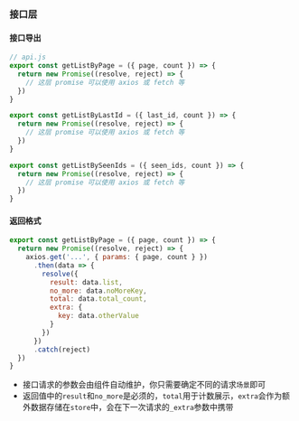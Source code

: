 ### 接口层


#### 接口导出
```javascript
// api.js
export const getListByPage = ({ page, count }) => {
  return new Promise((resolve, reject) => {
    // 这层 promise 可以使用 axios 或 fetch 等
  })
}

export const getListByLastId = ({ last_id, count }) => {
  return new Promise((resolve, reject) => {
    // 这层 promise 可以使用 axios 或 fetch 等
  })
}

export const getListBySeenIds = ({ seen_ids, count }) => {
  return new Promise((resolve, reject) => {
    // 这层 promise 可以使用 axios 或 fetch 等
  })
}
```


#### 返回格式
```javascript
export const getListByPage = ({ page, count }) => {
  return new Promise((resolve, reject) => {
    axios.get('...', { params: { page, count } })
      .then(data => {
        resolve({
          result: data.list,
          no_more: data.noMoreKey,
          total: data.total_count,
          extra: {
            key: data.otherValue
          }
        })
      })
      .catch(reject)
  })
}
```

- 接口请求的参数会由组件自动维护，你只需要确定不同的请求`场景`即可
- 返回值中的`result`和`no_more`是必须的，`total`用于计数展示，`extra`会作为额外数据存储在`store`中，会在下一次请求的`_extra`参数中携带
